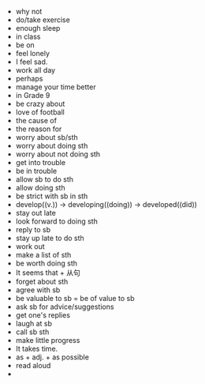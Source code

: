 - why not
- do/take exercise
- enough sleep
- in class
- be on
- feel lonely
- I feel sad.
- work all day
- perhaps
- manage your time better
- in Grade 9
- be crazy about
- love of football
- the cause of
- the reason for
- worry about sb/sth
- worry about doing sth
- worry about not doing sth
- get into trouble
- be in trouble
- allow sb to do sth
- allow doing sth
- be strict with sb in sth
- develop((v.)) -> developing((doing)) -> developed((did))
- stay out late
- look forward to doing sth
- reply to sb
- stay up late to do sth
- work out
- make a list of sth
- be worth doing sth
- It seems that + 从句
- forget about sth
- agree with sb
- be valuable to sb = be of value to sb
- ask sb for advice/suggestions
- get one's replies
- laugh at sb
- call sb sth
- make little progress
- It takes time.
- as + adj. + as possible
- read aloud
-